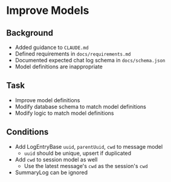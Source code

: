 # Improve Models

## Background

- Added guidance to `CLAUDE.md`
- Defined requirements in `docs/requirements.md`
- Documented expected chat log schema in `docs/schema.json`
- Model definitions are inappropriate

## Task

- Improve model definitions
- Modify database schema to match model definitions
- Modify logic to match model definitions

## Conditions

- Add LogEntryBase `uuid`, `parentUuid`, `cwd` to message model
    - `uuid` should be unique, upsert if duplicated
- Add `cwd` to session model as well
    - Use the latest message's `cwd` as the session's `cwd`
- SummaryLog can be ignored
